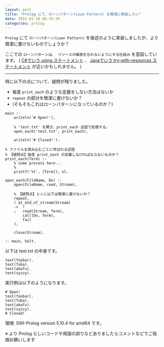 ```yaml
---
layout: post
title: "Prolog にて、ローンパターン(Loan Pattern) を簡潔に実装したい"
date: 2015-01-28 06:35:39
categories: prolog
---
```

<p><code>Prolog</code> にて <code>ローンパターン(Loan Pattern)</code> を後述のように実装しましたが、より簡潔に書けないものでしょうか？</p>

<p>ここでの <code>ローンパターンは、 リソースの解放を忘れないようにする仕組み</code> を意図しています。 ( <a href="https://msdn.microsoft.com/ja-jp/library/yh598w02.aspx">C#でいう using ステートメント</a> 、 <a href="http://docs.oracle.com/javase/tutorial/essential/exceptions/tryResourceClose.html">Javaでいう try-with-resources ステートメント</a> が近いかもしれません。 )</p>

<hr>

<p>特に以下の点について、疑問が残りました。</p>

<ul>
<li>毎度 <code>print_each</code> のような定義をしない方法はないか</li>
<li><code>repeat</code> の部分を簡潔に書けないか？</li>
<li>(そもそもこれはローンパターンになっているのか？)</li>
</ul>



<pre><code>main :-
    writeln('# Open!'),

    % 'test.txt' を開き、print_each 述語で処理する。
    open_each('test.txt', print_each),

    writeln('# Closed!').

% ファイルを読み込むごとに呼ばれる述語
% 【疑問点】毎度 print_each の定義しなければならないものか？
print_each(Term) :-
    % some process here...
    % 
    printf('%t', [Term]), nl.

open_each(FileName, Do) :-
    open(FileName, read, Stream),

    % 【疑問点】とくに以下は簡潔に書けないか？
    repeat,
    ( at_end_of_stream(Stream)
    -&gt;  !
    ;   read(Stream, Term),
        call(Do, Term), 
        fail
    ),

    close(Stream).

:- main, halt.
</code></pre>

<p>以下は test.txt の中身です。</p>

<pre><code>text(foobar).
text(fuba).
text(abafu).
text(syzzy).
</code></pre>

<p>実行例は以下のようになります。</p>

<pre><code># Open!
text(foobar).
text(fuba).
text(abafu).
text(syzzy).
# Closed!
</code></pre>

<p>環境: SWI-Prolog version 5.10.4 for amd64 です。</p>

<p>※ より Prolog らしいコードや用語の誤りなどありましたらコメントなどでご指摘お願いします</p>
